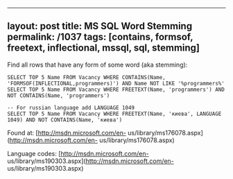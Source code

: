 ---
layout: post
title: MS SQL Word Stemming
permalink: /1037
tags: [contains, formsof, freetext, inflectional, mssql, sql, stemming]
----

Find all rows that have any form of some word (aka stemming):

    
    SELECT TOP 5 Name FROM Vacancy WHERE CONTAINS(Name, 'FORMSOF(INFLECTIONAL,programmers)') AND Name NOT LIKE '%programmers%'
    SELECT TOP 5 Name FROM Vacancy WHERE FREETEXT(Name, 'programmers') AND NOT CONTAINS(Name, 'programmers')
    
    -- For russian language add LANGUAGE 1049
    SELECT TOP 5 Name FROM Vacancy WHERE FREETEXT(Name, 'киева', LANGUAGE 1049) AND NOT CONTAINS(Name, 'киева')


Found at: [http://msdn.microsoft.com/en-
us/library/ms176078.aspx](http://msdn.microsoft.com/en-
us/library/ms176078.aspx)

Language codes: [http://msdn.microsoft.com/en-
us/library/ms190303.aspx](http://msdn.microsoft.com/en-
us/library/ms190303.aspx)

